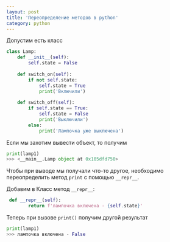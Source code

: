 ```yaml
---
layout: post
title: 'Переопределение методов в python'
category: python
---
```


Допустим есть класс

```python
class Lamp:
    def __init__(self):
        self.state = False
        
    def switch_on(self):
        if not self.state:
            self.state = True
            print('Включили')
    
    def switch_off(self):
        if self.state == True:
            self.state = False
            print('Выключили')
        else:
            print('Лампочка уже выключена')
```

Если мы захотим вывести объект, то получим 

```python
print(lamp1)
>>> <__main__.Lamp object at 0x105dfd750>
```

Чтобы при выводе мы получали что-то другое, необходимо переопределить метод ```print``` с помощью ```__repr__```.

Добавим в Класс метод ```__repr__```:

```python
 def __repr__(self):
        return f'лампочка включена - {self.state}'
```

Теперь при вызове ```print()``` получим другой результат

```python
print(lamp1)
>>> лампочка включена - False
```

